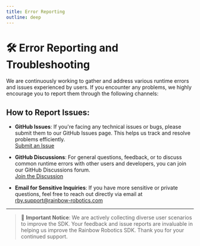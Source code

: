```yaml
---
title: Error Reporting  
outline: deep  
---
```


# 🛠 Error Reporting and Troubleshooting

We are continuously working to gather and address various runtime errors and issues experienced by users. If you encounter any problems, we highly encourage you to report them through the following channels:

## How to Report Issues:

- **GitHub Issues**: If you're facing any technical issues or bugs, please submit them to our GitHub Issues page. This helps us track and resolve problems efficiently.  
  [Submit an Issue](https://github.com/RainbowRobotics/rby1-sdk/issues)

- **GitHub Discussions**: For general questions, feedback, or to discuss common runtime errors with other users and developers, you can join our GitHub Discussions forum.  
  [Join the Discussion](https://github.com/RainbowRobotics/rby1-sdk/discussions)

- **Email for Sensitive Inquiries**: If you have more sensitive or private questions, feel free to reach out directly via email at  
  [rby.support@rainbow-robotics.com](mailto:rby.support@rainbow-robotics.com)

---

> 🚀 **Important Notice**: We are actively collecting diverse user scenarios to improve the SDK. Your feedback and issue reports are invaluable in helping us improve the Rainbow Robotics SDK. Thank you for your continued support.
